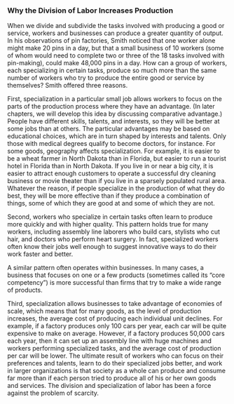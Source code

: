### Why the Division of Labor Increases Production

When we divide and subdivide the tasks involved with producing a good or service, workers and businesses can produce a greater quantity of output. In his observations of pin factories, Smith noticed that one worker alone might make 20 pins in a day, but that a small business of 10 workers (some of whom would need to complete two or three of the 18 tasks involved with pin-making), could make 48,000 pins in a day. How can a group of workers, each specializing in certain tasks, produce so much more than the same number of workers who try to produce the entire good or service by themselves? Smith offered three reasons.

First, specialization in a particular small job allows workers to focus on the parts of the production process where they have an advantage. (In later chapters, we will develop this idea by discussing comparative advantage.) People have different skills, talents, and interests, so they will be better at some jobs than at others. The particular advantages may be based on educational choices, which are in turn shaped by interests and talents. Only those with medical degrees qualify to become doctors, for instance. For some goods, geography affects specialization. For example, it is easier to be a wheat farmer in North Dakota than in Florida, but easier to run a tourist hotel in Florida than in North Dakota. If you live in or near a big city, it is easier to attract enough customers to operate a successful dry cleaning business or movie theater than if you live in a sparsely populated rural area. Whatever the reason, if people specialize in the production of what they do best, they will be more effective than if they produce a combination of things, some of which they are good at and some of which they are not.

Second, workers who specialize in certain tasks often learn to produce more quickly and with higher quality. This pattern holds true for many workers, including assembly line laborers who build cars, stylists who cut hair, and doctors who perform heart surgery. In fact, specialized workers often know their jobs well enough to suggest innovative ways to do their work faster and better.

A similar pattern often operates within businesses. In many cases, a business that focuses on one or a few products (sometimes called its “core competency”) is more successful than firms that try to make a wide range of products.

Third, specialization allows businesses to take advantage of economies of scale, which means that for many goods, as the level of production increases, the average cost of producing each individual unit declines. For example, if a factory produces only 100 cars per year, each car will be quite expensive to make on average. However, if a factory produces 50,000 cars each year, then it can set up an assembly line with huge machines and workers performing specialized tasks, and the average cost of production per car will be lower. The ultimate result of workers who can focus on their preferences and talents, learn to do their specialized jobs better, and work in larger organizations is that society as a whole can produce and consume far more than if each person tried to produce all of his or her own goods and services. The division and specialization of labor has been a force against the problem of scarcity.

